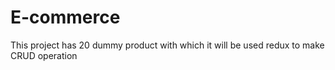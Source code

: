 # E-commerce
This project has 20 dummy product with which it will be used redux to make CRUD operation
